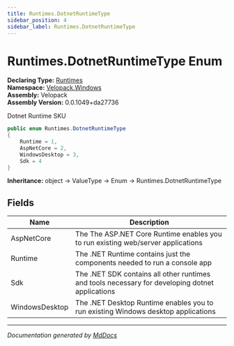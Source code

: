 ```yaml
---
title: Runtimes.DotnetRuntimeType
sidebar_position: 4
sidebar_label: Runtimes.DotnetRuntimeType
---
```

<!--  
  <auto-generated>   
    The contents of this file were generated by a tool.  
    Changes to this file may be list if the file is regenerated  
  </auto-generated>   
-->

# Runtimes.DotnetRuntimeType Enum

**Declaring Type:** [Runtimes](../index.md)  
**Namespace:** [Velopack.Windows](../../index.md)  
**Assembly:** Velopack  
**Assembly Version:** 0.0.1049+da27736

 Dotnet Runtime SKU 

```csharp
public enum Runtimes.DotnetRuntimeType
{
    Runtime = 1,
    AspNetCore = 2,
    WindowsDesktop = 3,
    Sdk = 4
}
```

**Inheritance:** object → ValueType → Enum → Runtimes.DotnetRuntimeType

## Fields

| Name           | Description                                                                                       |
| -------------- | ------------------------------------------------------------------------------------------------- |
| AspNetCore     |  The The ASP.NET Core Runtime enables you to run existing web\/server applications                |
| Runtime        |  The .NET Runtime contains just the components needed to run a console app                        |
| Sdk            |  The .NET SDK contains all other runtimes and tools necessary for developing dotnet applications  |
| WindowsDesktop |  The .NET Desktop Runtime enables you to run existing Windows desktop applications                |

___

*Documentation generated by [MdDocs](https://github.com/ap0llo/mddocs)*
